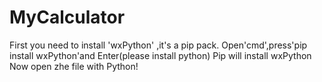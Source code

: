 # MyCalculator

First you need to install 'wxPython' ,it's a pip pack.
Open'cmd',press'pip install wxPython'and Enter(please install python)
Pip will install wxPython
Now open zhe file with Python!
